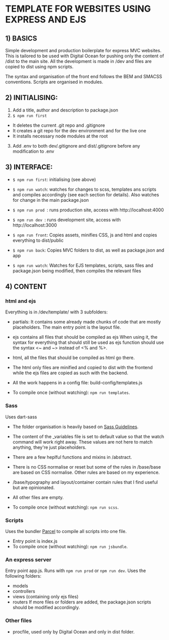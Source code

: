 
# TEMPLATE FOR WEBSITES USING EXPRESS AND EJS





## 1) BASICS
Simple development and production boilerplate for express MVC websites.
This is tailored to be used with Digital Ocean for pushing only the content of /dist to the main site.
All the development is made in /dev and files are copied to dist using npm scripts.

The syntax and organisation of the front end follows the BEM and SMACSS conventions.
Scripts are organised in modules.





## 2) INITIALISING:

1. Add a title, author and description to package.json
2. `$ npm run first`
- It deletes the current .git repo and .gitignore
- It creates a git repo for the dev environment and for the live one
- It installs necessary node modules at the root
3. Add .env to both dev/.gitignore and dist/.gitignore before any modification to .env





## 3) INTERFACE:

- `$ npm run first`: initialising (see above)
- `$ npm run watch`: watches for changes to scss, templates ans scripts and compiles accordingly (see each section for details). Also watches for change in the main package.json
- `$ npm run prod `: runs production site, access with http://localhost:4000
- `$ npm run dev `: runs development site, access with http://localhost:3000

- `$ npm run front`: Copies assets, minifies CSS, js and html and copies everything to dist/public
- `$ npm run back`: Copies MVC folders to dist, as well as package.json and app

- `$ npm run watch`: Watches for EJS templates, scripts, sass files  and package.json being modified, then compiles the relevant files





## 4) CONTENT

### html and ejs
Everything is in /dev/template/ with 3 subfolders:
- partials:
It contains some already made chunks of code that are mostly placeholders.
The main entry point is the layout file.
- ejs contains all files that should be compiled as ejs
When using it, the syntax for everything that should still be used as ejs function
should use the syntax <~ and ~> instead of <% and %>.
- html, all the files that should be compiled as html go there.

- The html only files are minified and copied to dist with the frontend
while the ejs files are copied as such with the backend.

- All the work happens in a config file: build-config/templates.js

- To compile once (without watching): `npm run templates`.



### Sass
Uses dart-sass

- The folder organisation is heavily based on [Sass Guidelines](http://sass-guidelin.es/).
- The content of the _variables file is set to default value so that the watch command will work right away. These values are not here to match anything, they're just placeholders.
- There are a few heplful functions and mixins in /abstract.
- There is no CSS normalise or reset but some of the rules in /base/base are based on CSS normalise. Other rules are based on my experience.
- /base/typography and layout/container contain rules that I find useful but are opinionated.
- All other files are empty.

- To compile once (without watching): `npm run scss`.



### Scripts
Uses the bundler [Parcel](https://www.npmjs.com/package/parcel/v/2.11.0) to compile all scripts into one file.

- Entry point is index.js
- To compile once (without watching): `npm run jsbundle`.



### An express server
Entry point app.js.
Runs with `npm run prod` or `npm run dev`.
Uses the following folders:
- models
- controllers
- views (containing only ejs files)
- routers
If more files or folders are added, the package.json scripts should be modified accordingly.



### Other files
- procfile, used only by Digital Ocean and only in dist folder.
